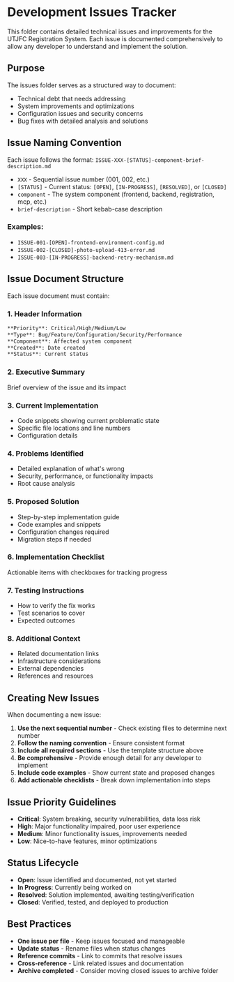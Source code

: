 # Development Issues Tracker

This folder contains detailed technical issues and improvements for the UTJFC Registration System. Each issue is documented comprehensively to allow any developer to understand and implement the solution.

## Purpose

The issues folder serves as a structured way to document:
- Technical debt that needs addressing
- System improvements and optimizations
- Configuration issues and security concerns
- Bug fixes with detailed analysis and solutions

## Issue Naming Convention

Each issue follows the format: `ISSUE-XXX-[STATUS]-component-brief-description.md`

- `XXX` - Sequential issue number (001, 002, etc.)
- `[STATUS]` - Current status: `[OPEN]`, `[IN-PROGRESS]`, `[RESOLVED]`, or `[CLOSED]`
- `component` - The system component (frontend, backend, registration, mcp, etc.)
- `brief-description` - Short kebab-case description

### Examples:
- `ISSUE-001-[OPEN]-frontend-environment-config.md`
- `ISSUE-002-[CLOSED]-photo-upload-413-error.md`
- `ISSUE-003-[IN-PROGRESS]-backend-retry-mechanism.md`

## Issue Document Structure

Each issue document must contain:

### 1. Header Information
```markdown
**Priority**: Critical/High/Medium/Low
**Type**: Bug/Feature/Configuration/Security/Performance
**Component**: Affected system component
**Created**: Date created
**Status**: Current status
```

### 2. Executive Summary
Brief overview of the issue and its impact

### 3. Current Implementation
- Code snippets showing current problematic state
- Specific file locations and line numbers
- Configuration details

### 4. Problems Identified
- Detailed explanation of what's wrong
- Security, performance, or functionality impacts
- Root cause analysis

### 5. Proposed Solution
- Step-by-step implementation guide
- Code examples and snippets
- Configuration changes required
- Migration steps if needed

### 6. Implementation Checklist
Actionable items with checkboxes for tracking progress

### 7. Testing Instructions
- How to verify the fix works
- Test scenarios to cover
- Expected outcomes

### 8. Additional Context
- Related documentation links
- Infrastructure considerations
- External dependencies
- References and resources

## Creating New Issues

When documenting a new issue:

1. **Use the next sequential number** - Check existing files to determine next number
2. **Follow the naming convention** - Ensure consistent format
3. **Include all required sections** - Use the template structure above
4. **Be comprehensive** - Provide enough detail for any developer to implement
5. **Include code examples** - Show current state and proposed changes
6. **Add actionable checklists** - Break down implementation into steps

## Issue Priority Guidelines

- **Critical**: System breaking, security vulnerabilities, data loss risk
- **High**: Major functionality impaired, poor user experience
- **Medium**: Minor functionality issues, improvements needed
- **Low**: Nice-to-have features, minor optimizations

## Status Lifecycle

- **Open**: Issue identified and documented, not yet started
- **In Progress**: Currently being worked on
- **Resolved**: Solution implemented, awaiting testing/verification
- **Closed**: Verified, tested, and deployed to production

## Best Practices

- **One issue per file** - Keep issues focused and manageable
- **Update status** - Rename files when status changes
- **Reference commits** - Link to commits that resolve issues
- **Cross-reference** - Link related issues and documentation
- **Archive completed** - Consider moving closed issues to archive folder 